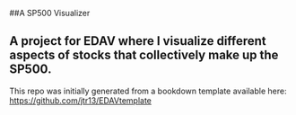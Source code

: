 ##A SP500 Visualizer

A project for EDAV where I visualize different aspects of stocks that collectively make up the SP500.
---
This repo was initially generated from a bookdown template available here: https://github.com/jtr13/EDAVtemplate
